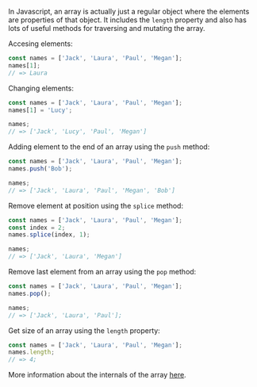 In Javascript, an array is actually just a regular object where the elements are properties of that object. It includes the `length` property and also has lots of useful methods for traversing and mutating the array.

Accesing elements:

```javascript
const names = ['Jack', 'Laura', 'Paul', 'Megan'];
names[1];
// => Laura
```

Changing elements:

```javascript
const names = ['Jack', 'Laura', 'Paul', 'Megan'];
names[1] = 'Lucy';

names;
// => ['Jack', 'Lucy', 'Paul', 'Megan']
```

Adding element to the end of an array using the `push` method:

```javascript
const names = ['Jack', 'Laura', 'Paul', 'Megan'];
names.push('Bob');

names;
// => ['Jack', 'Laura', 'Paul', 'Megan', 'Bob']
```

Remove element at position using the `splice` method:

```javascript
const names = ['Jack', 'Laura', 'Paul', 'Megan'];
const index = 2;
names.splice(index, 1);

names;
// => ['Jack', 'Laura', 'Megan']
```

Remove last element from an array using the `pop` method:

```javascript
const names = ['Jack', 'Laura', 'Paul', 'Megan'];
names.pop();

names;
// => ['Jack', 'Laura', 'Paul'];
```

Get size of an array using the `length` property:

```javascript
const names = ['Jack', 'Laura', 'Paul', 'Megan'];
names.length;
// => 4;
```

More information about the internals of the array [here][array-docs].

[array-docs]: https://developer.mozilla.org/en-US/docs/Web/JavaScript/Reference/Global_Objects/Array
